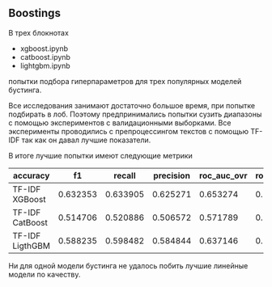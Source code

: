 ## Boostings

В трех блокнотах 
- xgboost.ipynb
- catboost.ipynb
- lightgbm.ipynb

попытки подбора гиперпараметров для трех популярных моделей бустинга.

Все исследования занимают достаточно большое время, при попытке подбирать в лоб.
Поэтому предпринимались попытки сузить диапазоны с помощью экспериментов с валидационными выборками.
Все эксперименты проводились с препроцессингом текстов с помощью TF-IDF так как он давал лучшие показатели.

В итоге лучшие попытки имеют следующие метрики

accuracy|f1|recall|precision|roc_auc_ovr|roc_auc_ovo
--------|--|------|---------|-----------|-----------
TF-IDF XGBoost|0.632353|0.633905|0.625271|0.653274|0.766337|0.771152
TF-IDF CatBoost|0.514706|0.520886|0.506572|0.571789|0.701963|0.709235
TF-IDF LigthGBM|0.588235|0.598482|0.584844|0.637146|0.789938|0.796427

Ни для одной модели бустинга не удалось побить лучшие линейные модели по качеству.